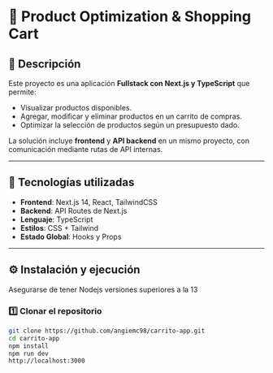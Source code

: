 # 🛒 Product Optimization & Shopping Cart

## 📌 Descripción
Este proyecto es una aplicación **Fullstack con Next.js y TypeScript** que permite:
- Visualizar productos disponibles.
- Agregar, modificar y eliminar productos en un carrito de compras.
- Optimizar la selección de productos según un presupuesto dado.

La solución incluye **frontend** y **API backend** en un mismo proyecto, con comunicación mediante rutas de API internas.

---
## 🚀 Tecnologías utilizadas
- **Frontend**: Next.js 14, React, TailwindCSS
- **Backend**: API Routes de Next.js
- **Lenguaje**: TypeScript
- **Estilos**: CSS + Tailwind
- **Estado Global**: Hooks y Props
---

## ⚙️ Instalación y ejecución
Asegurarse de tener Nodejs versiones superiores a la 13

### 1️⃣ Clonar el repositorio
```bash
git clone https://github.com/angiemc98/carrito-app.git
cd carrito-app
npm install
npm run dev
http://localhost:3000


